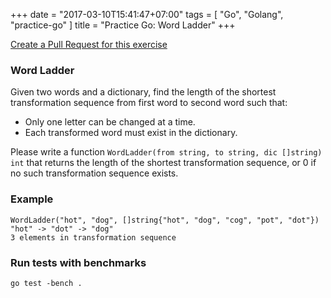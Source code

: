 +++
date = "2017-03-10T15:41:47+07:00"
tags = [ "Go", "Golang", "practice-go" ]
title = "Practice Go: Word Ladder"
+++

[Create a Pull Request for this exercise](https://github.com/plutov/practice-go/tree/master/wordladder)

### Word Ladder

Given two words and a dictionary, find the length of the shortest transformation sequence from first word to second word such that:

 - Only one letter can be changed at a time.
 - Each transformed word must exist in the dictionary.
 
Please write a function `WordLadder(from string, to string, dic []string) int` that returns the length of the shortest transformation sequence, or 0 if no such transformation sequence exists.

### Example

```
WordLadder("hot", "dog", []string{"hot", "dog", "cog", "pot", "dot"})
"hot" -> "dot" -> "dog"
3 elements in transformation sequence
```

<!--more-->
### Run tests with benchmarks

```
go test -bench .
```
